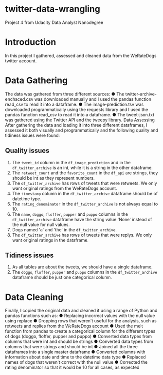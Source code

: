 # twitter-data-wrangling
Project 4 from Udacity Data Analyst Nanodegree
# Introduction
In this project I gathered, assessed and cleaned data from the WeRateDogs twitter
account.

# Data Gathering
The data was gathered from three different sources:
● The twitter-archive-enchaced.csv was downloaded manually and I used the
pandas function read_csv to read it into a dataframe.
● The image-prediction.tsv was downloaded programmatically using the
requests library and I used the pandas function read_csv to read it into a
dataframe.
● The tweet-json.txt was gathered using the Twitter API and the tweepy library.
Data Assessing
After gathering the data and loading it into three different dataframes, I assessed it
both visually and programmatically and the following quality and tidiness issues were
found:

## Quality issues
1. The `tweet_id` column in the `df_image_prediction` and in the `df_twitter_archive`
is an int, while it is a string in the other dataframe.
2. The `retweet_count` and the `favorite_count` in the `df_api` are strings, they
should be int as they represent numbers.
3. The `df_twitter_archive` has rows of tweets that were retweets. We only want
original ratings from the WeRateDogs account.
4. The `timestamp` column in the `df_twitter_archive` dataframe should be of
datetime type.
5. The `rating_denominator` in the `df_twitter_archive` is not always equal to 10.
6. The `name`, `doggo`, `floffer`, `pupper` and `puppo` columns in the
`df_twitter_archive` dataframe have the string value 'None' instead of the null value
for null values.
7. Dogs named 'a' and 'the' in the `df_twitter_archive`.
8. The `df_twitter_archive` has rows of tweets that were replys. We only want original
ratings in the dataframe.
## Tidiness issues
1. As all tables are about the tweets, we should have a single dataframe.
2. The `doggo`, `floffer`, `pupper` and `puppo` columns in the `df_twitter_archive`
dataframe should be just one categorical column.
# Data Cleaning
Finally, I copied the original data and cleaned it using a range of Python and pandas
functions such as:
● Replacing incorrect values with the null value using replace
● Dropping rows that weren't useful for the analysis, such as retweets and
replies from the WeRateDogs account
● Used the melt function from pandas to create a categorical column for the
different types of dogs (doggo, floffer, pupper and puppo)
● Converted data types from columns that were int and should be strings
● Converted data types from columns that were strings and should be int
● Joined all the three dataframes into a single master dataframe
● Converted columns with information about date and time to the datetime data
type
● Replaced names of dogs that weren't correct with the null value
● Corrected the rating denominator so that it would be 10 for all cases, as
expected
